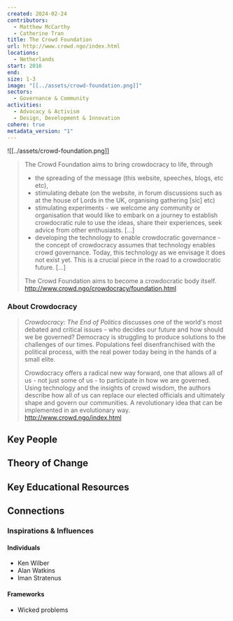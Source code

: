 ```yaml
---
created: 2024-02-24
contributors:
  - Matthew McCarthy
  - Catherine Tran
title: The Crowd Foundation
url: http://www.crowd.ngo/index.html
locations:
  - Netherlands
start: 2016
end: 
size: 1-3
image: "[[../assets/crowd-foundation.png]]"
sectors:
  - Governance & Community
activities:
  - Advocacy & Activism
  - Design, Development & Innovation
cohere: true
metadata_version: "1"
---
```

![[../assets/crowd-foundation.png]]

>The Crowd Foundation aims to bring crowdocracy to life, through
>
>- the spreading of the message (this website, speeches, blogs, etc etc),
>- stimulating debate (on the website, in forum discussions such as at the house of Lords in the UK, organising gathering [sic] etc)
>- stimulating experiments - we welcome any community or organisation that would like to embark on a journey to establish crowdocratic rule to use the ideas, share their experiences, seek advice from other enthusiasts. [...]
>- developing the technology to enable crowdocratic governance - the concept of crowdocracy assumes that technology enables crowd governance. Today, this technology as we envisage it does not exist yet. This is a crucial piece in the road to a crowdocratic future. [...]
>
>The Crowd Foundation aims to become a crowdocratic body itself.
http://www.crowd.ngo/crowdocracy/foundation.html
### About Crowdocracy

>*Crowdocracy: The End of Politics* discusses one of the world's most debated and critical issues - who decides our future and how should we be governed? Democracy is struggling to produce solutions to the challenges of our times. Populations feel disenfranchised with the political process, with the real power today being in the hands of a small elite.
>
>Crowdocracy offers a radical new way forward, one that allows all of us - not just some of us - to participate in how we are governed. Using technology and the insights of crowd wisdom, the authors describe how all of us can replace our elected officials and ultimately shape and govern our communities. A revolutionary idea that can be implemented in an evolutionary way.
http://www.crowd.ngo/index.html

## Key People

## Theory of Change

## Key Educational Resources

## Connections

### Inspirations & Influences

#### Individuals

- Ken Wilber  
- Alan Watkins  
- Iman Stratenus

#### Frameworks

- Wicked problems







